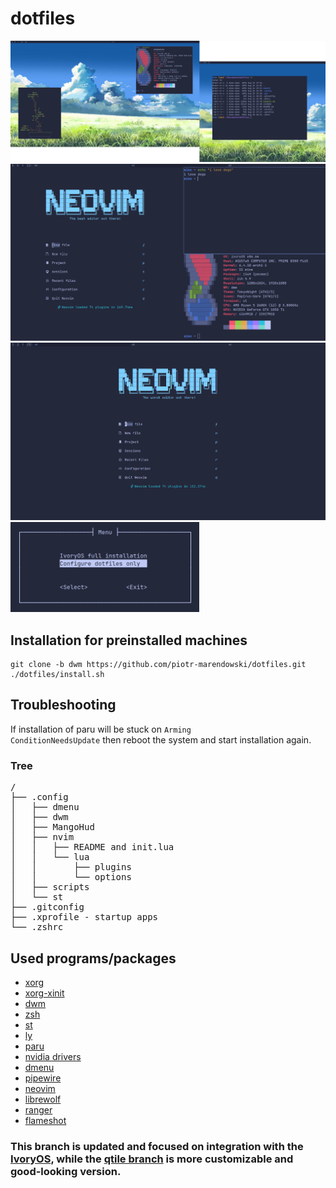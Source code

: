 # dotfiles

![desktop](assets/screen1.png)
![desktop](assets/screen2.png)
![desktop](assets/screen3.png)
<img src="assets/whiptail1.png"  width="60%">

## Installation for preinstalled machines
```
git clone -b dwm https://github.com/piotr-marendowski/dotfiles.git
./dotfiles/install.sh
```

## Troubleshooting
If installation of paru will be stuck on <code>Arming ConditionNeedsUpdate</code> then reboot the system and start installation again.

### Tree
<pre>
/
├── .config
│   ├── dmenu
│   ├── dwm
│   ├── MangoHud
│   ├── nvim
│   │   ├── README and init.lua
│   │   └── lua
│   │       ├── plugins
│   │       └── options
│   ├── scripts
│   └── st
├── .gitconfig
├── .xprofile - startup apps
└── .zshrc
</pre>

## Used programs/packages
- [xorg](https://wiki.archlinux.org/title/Xorg)
- [xorg-xinit](https://wiki.archlinux.org/title/Xinit)
- [dwm](https://dwm.suckless.org/)
- [zsh](https://zsh.sourceforge.io/)
- [st](https://st.suckless.org/)
- [ly](https://github.com/fairyglade/ly)
- [paru](https://github.com/Morganamilo/paru)
- [nvidia drivers](https://www.nvidia.com/en-us/drivers/unix/)
- [dmenu](https://tools.suckless.org/dmenu/)
- [pipewire](https://pipewire.org)
- [neovim](https://neovim.io/)
- [librewolf](https://librewolf.net/)
- [ranger](https://ranger.github.io/)
- [flameshot](https://flameshot.org/)

### This branch is updated and focused on integration with the [IvoryOS](https://github.com/piotr-marendowski/ivoryos), while the [qtile branch](https://github.com/piotr-marendowski/dotfiles) is more customizable and good-looking version.
